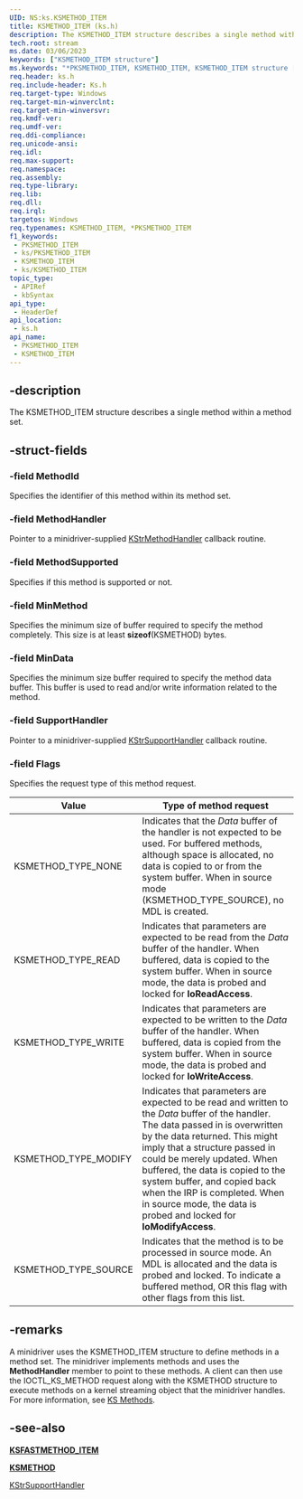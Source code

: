 ```yaml
---
UID: NS:ks.KSMETHOD_ITEM
title: KSMETHOD_ITEM (ks.h)
description: The KSMETHOD_ITEM structure describes a single method within a method set.
tech.root: stream
ms.date: 03/06/2023
keywords: ["KSMETHOD_ITEM structure"]
ms.keywords: "*PKSMETHOD_ITEM, KSMETHOD_ITEM, KSMETHOD_ITEM structure [Streaming Media Devices], PKSMETHOD_ITEM, PKSMETHOD_ITEM structure pointer [Streaming Media Devices], ks-struct_e3c7b451-337f-4cc5-a5b8-a28aa9bea679.xml, ks/KSMETHOD_ITEM, ks/PKSMETHOD_ITEM, stream.ksmethod_item"
req.header: ks.h
req.include-header: Ks.h
req.target-type: Windows
req.target-min-winverclnt: 
req.target-min-winversvr: 
req.kmdf-ver: 
req.umdf-ver: 
req.ddi-compliance: 
req.unicode-ansi: 
req.idl: 
req.max-support: 
req.namespace: 
req.assembly: 
req.type-library: 
req.lib: 
req.dll: 
req.irql: 
targetos: Windows
req.typenames: KSMETHOD_ITEM, *PKSMETHOD_ITEM
f1_keywords:
 - PKSMETHOD_ITEM
 - ks/PKSMETHOD_ITEM
 - KSMETHOD_ITEM
 - ks/KSMETHOD_ITEM
topic_type:
 - APIRef
 - kbSyntax
api_type:
 - HeaderDef
api_location:
 - ks.h
api_name:
 - PKSMETHOD_ITEM
 - KSMETHOD_ITEM
---
```


## -description

The KSMETHOD_ITEM structure describes a single method within a method set.

## -struct-fields

### -field MethodId

Specifies the identifier of this method within its method set.

### -field MethodHandler

Pointer to a minidriver-supplied [KStrMethodHandler](./nc-ks-pfnkshandler.md) callback routine.

### -field MethodSupported

Specifies if this method is supported or not.

### -field MinMethod

Specifies the minimum size of buffer required to specify the method completely. This size is at least **sizeof**(KSMETHOD) bytes.

### -field MinData

Specifies the minimum size buffer required to specify the method data buffer. This buffer is used to read and/or write information related to the method.

### -field SupportHandler

Pointer to a minidriver-supplied [KStrSupportHandler](/previous-versions/ff567206(v=vs.85)) callback routine.

### -field Flags

Specifies the request type of this method request.

| Value | Type of method request |
|---|---|
| KSMETHOD_TYPE_NONE | Indicates that the *Data* buffer of the handler is not expected to be used. For buffered methods, although space is allocated, no data is copied to or from the system buffer. When in source mode (KSMETHOD_TYPE_SOURCE), no MDL is created. |
| KSMETHOD_TYPE_READ | Indicates that parameters are expected to be read from the *Data* buffer of the handler. When buffered, data is copied to the system buffer. When in source mode, the data is probed and locked for **IoReadAccess**. |
| KSMETHOD_TYPE_WRITE | Indicates that parameters are expected to be written to the *Data* buffer of the handler. When buffered, data is copied from the system buffer. When in source mode, the data is probed and locked for **IoWriteAccess**. |
| KSMETHOD_TYPE_MODIFY | Indicates that parameters are expected to be read and written to the *Data* buffer of the handler. The data passed in is overwritten by the data returned. This might imply that a structure passed in could be merely updated. When buffered, the data is copied to the system buffer, and copied back when the IRP is completed. When in source mode, the data is probed and locked for **IoModifyAccess**. |
| KSMETHOD_TYPE_SOURCE | Indicates that the method is to be processed in source mode. An MDL is allocated and the data is probed and locked. To indicate a buffered method, OR this flag with other flags from this list. |

## -remarks

A minidriver uses the KSMETHOD_ITEM structure to define methods in a method set. The minidriver implements methods and uses the **MethodHandler** member to point to these methods. A client can then use the IOCTL_KS_METHOD request along with the KSMETHOD structure to execute methods on a kernel streaming object that the minidriver handles. For more information, see [KS Methods](/windows-hardware/drivers/stream/ks-methods).

## -see-also

[**KSFASTMETHOD_ITEM**](./ns-ks-ksfastmethod_item.md)

[**KSMETHOD**](/windows-hardware/drivers/stream/ksmethod-structure)

[KStrSupportHandler](/previous-versions/ff567206(v=vs.85))